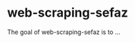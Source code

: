 
# web-scraping-sefaz

<!-- badges: start -->
<!-- badges: end -->

The goal of web-scraping-sefaz is to ...

